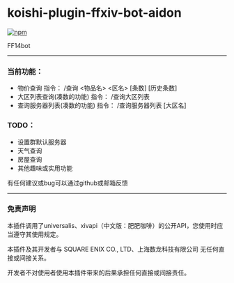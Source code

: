 # koishi-plugin-ffxiv-bot-aidon

[![npm](https://img.shields.io/npm/v/koishi-plugin-ffxiv-bot-aidon?style=flat-square)](https://www.npmjs.com/package/koishi-plugin-ffxiv-bot-aidon)

FF14bot
***
### 当前功能：
- 物价查询 指令： /查询 \<物品名\> \<区名\> \[条数\] \[历史条数\]
- 大区列表查询(凑数的功能) 指令： /查询大区列表
- 查询服务器列表(凑数的功能) 指令： /查询服务器列表 \[大区名\]

### TODO：
- 设置群默认服务器
- 天气查询
- 房屋查询
- 其他趣味或实用功能

有任何建议或bug可以通过github或邮箱反馈
***
### 免责声明
本插件调用了universalis、xivapi（中文版：肥肥咖啡）的公开API，您使用时应当遵守其使用规定。

本插件及其开发者与 SQUARE ENIX CO., LTD、上海数龙科技有限公司 无任何直接或间接关系。

开发者不对使用者使用本插件带来的后果承担任何直接或间接责任。
